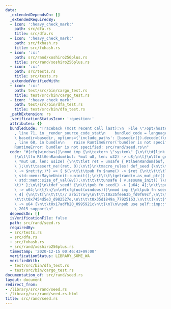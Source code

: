 ```yaml
---
data:
  _extendedDependsOn: []
  _extendedRequiredBy:
  - icon: ':heavy_check_mark:'
    path: src/dfa.rs
    title: src/dfa.rs
  - icon: ':heavy_check_mark:'
    path: src/fxhash.rs
    title: src/fxhash.rs
  - icon: ':x:'
    path: src/rand/xoshiro256plus.rs
    title: src/rand/xoshiro256plus.rs
  - icon: ':x:'
    path: src/tests.rs
    title: src/tests.rs
  _extendedVerifiedWith:
  - icon: ':x:'
    path: test/src/bin/cargo_test.rs
    title: test/src/bin/cargo_test.rs
  - icon: ':heavy_check_mark:'
    path: test/src/bin/dfa_test.rs
    title: test/src/bin/dfa_test.rs
  _pathExtension: rs
  _verificationStatusIcon: ':question:'
  attributes: {}
  bundledCode: "Traceback (most recent call last):\n  File \"/opt/hostedtoolcache/Python/3.9.1/x64/lib/python3.9/site-packages/onlinejudge_verify/documentation/build.py\"\
    , line 71, in _render_source_code_stat\n    bundled_code = language.bundle(stat.path,\
    \ basedir=basedir, options={'include_paths': [basedir]}).decode()\n  File \"/opt/hostedtoolcache/Python/3.9.1/x64/lib/python3.9/site-packages/onlinejudge_verify/languages/user_defined.py\"\
    , line 68, in bundle\n    raise RuntimeError('bundler is not specified: {}'.format(path.as_posix()))\n\
    RuntimeError: bundler is not specified: src/rand/seed.rs\n"
  code: "#[cfg(windows)]\nmod imp {\n\textern \"system\" {\n\t\t#[link_name = \"SystemFunction036\"\
    ]\n\t\tfn RtlGenRandom(buf: *mut u8, len: u32) -> u8;\n\t}\n\tfn getrand(buf:\
    \ *mut u8, len: usize) {\n\t\tlet ret = unsafe { RtlGenRandom(buf, len as u32)\
    \ };\n\t\tassert_ne!(ret, 0);\n\t}\n\tmacro_rules! def_seed {\n\t\t($(pub fn $name:ident()\
    \ -> $ret:ty;)*) => { $(\n\t\t\tpub fn $name() -> $ret {\n\t\t\t\tlet mut v =\
    \ std::mem::MaybeUninit::uninit();\n\t\t\t\tgetrand(v.as_mut_ptr() as *mut u8,\
    \ std::mem::size_of_val(&v));\n\t\t\t\tunsafe { v.assume_init() }\n\t\t\t}\n\t\
    \t)* };\n\t}\n\tdef_seed! {\n\t\tpub fn seed() -> [u64; 4];\n\t\tpub fn seed64()\
    \ -> u64;\n\t}\n}\n\n#[cfg(not(windows))]\nmod imp {\n\tpub fn seed() -> [u64;\
    \ 4] {\n\t\t[\n\t\t\t// arbitrary\n\t\t\t0x35fee63b_fd9f69cf,\n\t\t\t0x9fd0680a_f9e37356,\n\
    \t\t\t0x7454d5e3_d982527e,\n\t\t\t0x35d1849a_77925163,\n\t\t]\n\t}\n\tpub fn seed64()\
    \ -> u64 {\n\t\t0x17adfb20_0995921c\n\t}\n}\n\npub use self::imp::*; // Edition\
    \ 2015 support\n"
  dependsOn: []
  isVerificationFile: false
  path: src/rand/seed.rs
  requiredBy:
  - src/tests.rs
  - src/dfa.rs
  - src/fxhash.rs
  - src/rand/xoshiro256plus.rs
  timestamp: '2020-12-15 00:46:43+09:00'
  verificationStatus: LIBRARY_SOME_WA
  verifiedWith:
  - test/src/bin/dfa_test.rs
  - test/src/bin/cargo_test.rs
documentation_of: src/rand/seed.rs
layout: document
redirect_from:
- /library/src/rand/seed.rs
- /library/src/rand/seed.rs.html
title: src/rand/seed.rs
---
```

